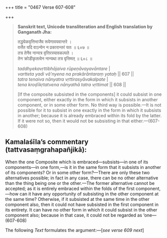 +++
title = "0467 Verse 607-608"

+++
> **Sanskrit text, Unicode transliteration and English translation by Ganganath Jha:** 
>
> तद्ध्येकवृत्तिभाजैव रूपेणावयवान्तरे ।  
> वर्त्तेत यदि वाऽन्येन न प्रकारान्तरं यतः ॥ ६०७ ॥  
> तत्र तेनैव नान्यत्र वृत्तिरस्यावकल्पते ।  
> तेन क्रोडीकृतत्वेन नान्यथा तत्र वृत्तिमत् ॥ ६०८ ॥ 
>
> *taddhyekavṛttibhājaiva rūpeṇāvayavāntare* \|  
> *vartteta yadi vā'nyena na prakārāntaraṃ yataḥ* \|\| 607 \|\|  
> *tatra tenaiva nānyatra vṛttirasyāvakalpate* \|  
> *tena kroḍīkṛtatvena nānyathā tatra vṛttimat* \|\| 608 \|\| 
>
> [If the composite subsisted in the components] it could subsist in one component, either exactly in the form in which it subsists in another component, or in some other form. No third way is possible.—It is not possible for it to subsist in one exactly in the form in which it subsists in another; because it is already embraced within its fold by the latter. If it were not so, then it would not be subsisting in that either.—(607-608)



## Kamalaśīla’s commentary (tattvasaṃgrahapañjikā):

When the one Composite which is embraced—subsists—in one of its components—in one form,—is it in the same form that it subsists in another of its components? Or in some other form?—There are only these two alternatives possible; in fact in any case, there can be no other alternative than the thing being one or the other.—The former alternative cannot be accepted; as it is entirely embraced within the folds of the first component,—how can it have any opportunity of subsisting in the other component at the same time? Otherwise, if it subsisted at the same time in the other component also, then it could not have subsisted in the first component in its entirety. It can have no other form in which it could subsist in the other component also; because in that case, it could not be regarded as ‘one—(607-608)

The following *Text* formulates the argument:—[*see verse 609 next*]


